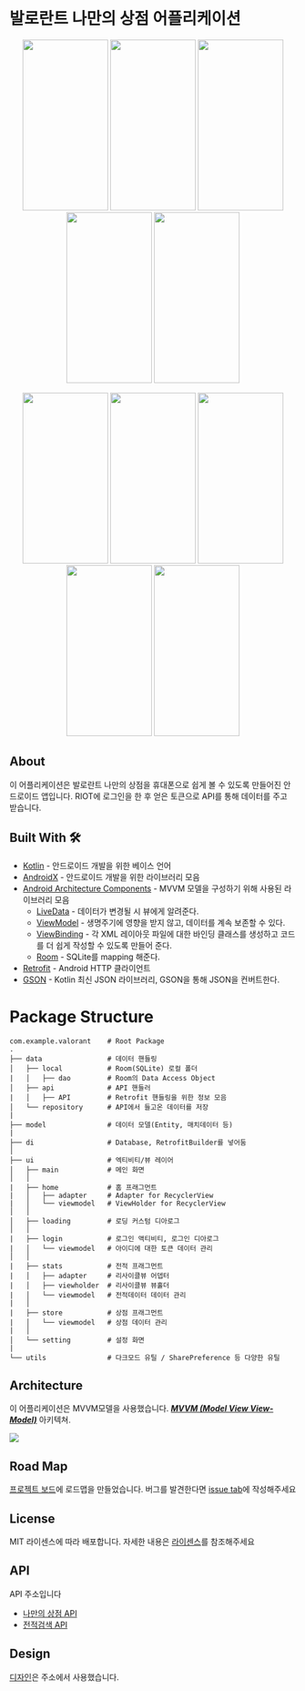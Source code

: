 # 발로란트 나만의 상점 어플리케이션
<p align=center>
<img src = "https://user-images.githubusercontent.com/23256819/129694135-94d27215-7ead-4931-90ca-7876ad9e0972.png" width=150 height = 300>
<img src = "https://user-images.githubusercontent.com/23256819/129694140-919e4773-a11a-4405-93e2-7000e3f7d7d8.png" width=150 height = 300>
<img src = "https://user-images.githubusercontent.com/23256819/129694259-989334ee-4bc7-41b8-a89c-a58d6c6faa7d.png" width=150 height = 300>
<img src = "https://user-images.githubusercontent.com/23256819/129694265-6ad371e6-d086-4fce-ba01-85624643bbbc.png" width=150 height = 300>
<img src = "https://user-images.githubusercontent.com/23256819/129694269-ddee9e4f-e965-4834-ab56-ba155e8ba806.png" width=150 height = 300>
</p>
<p align=center>
<img src = "https://user-images.githubusercontent.com/23256819/129694621-8ca4e762-7d85-46f0-a514-057defb36ffe.png" width=150 height = 300>
<img src = "https://user-images.githubusercontent.com/23256819/129694626-37d5cb76-a7eb-4d6b-bfe5-96f7ef1927e1.png" width=150 height = 300>
<img src = "https://user-images.githubusercontent.com/23256819/129694635-ebfeb1f3-796b-4001-81df-997c5c2d37ec.png" width=150 height = 300>
<img src = "https://user-images.githubusercontent.com/23256819/129694653-3ddf55e5-d4c4-48a6-96bd-3162c72949d1.png" width=150 height = 300>
<img src = "https://user-images.githubusercontent.com/23256819/129694660-3fead4ea-ac54-42e6-a472-4b105939357d.png" width=150 height = 300>
</p>

## About
 이 어플리케이션은 발로란트 나만의 상점을 휴대폰으로 쉽게 볼 수 있도록 만들어진 안드로이드 앱입니다. RIOT에 로그인을 한 후 얻은 토큰으로 API를 통해
 데이터를 주고 받습니다.

## Built With 🛠
- [Kotlin](https://kotlinlang.org/) - 안드로이드 개발을 위한 베이스 언어
- [AndroidX](https://developer.android.com/jetpack/getting-started) - 안드로이드 개발을 위한 라이브러리 모음
- [Android Architecture Components](https://developer.android.com/topic/libraries/architecture) - MVVM 모델을 구성하기 위해 사용된 라이브러리 모음
  - [LiveData](https://developer.android.com/topic/libraries/architecture/livedata) - 데이터가 변경될 시 뷰에게 알려준다.
  - [ViewModel](https://developer.android.com/topic/libraries/architecture/viewmodel) - 생명주기에 영향을 받지 않고, 데이터를 계속 보존할 수 있다.
  - [ViewBinding](https://developer.android.com/topic/libraries/view-binding) - 각 XML 레이아웃 파일에 대한 바인딩 클래스를 생성하고 코드를 더 쉽게 작성할 수 있도록 만들어 준다.
  - [Room](https://developer.android.com/topic/libraries/architecture/room) - SQLite를 mapping 해준다.
- [Retrofit](https://square.github.io/retrofit/) - Android HTTP 클라이언트
- [GSON](https://github.com/google/gson) - Kotlin 최신 JSON 라이브러리, GSON을 통해 JSON을 컨버트한다.


# Package Structure
    
    com.example.valorant    # Root Package
    .
    ├── data                # 데이터 핸들링
    │   ├── local           # Room(SQLite) 로컬 폴더
    |   │   ├── dao         # Room의 Data Access Object    
    │   ├── api             # API 핸들러     
    |   │   ├── API         # Retrofit 핸들링을 위한 정보 모음
    │   └── repository      # API에서 들고온 데이터를 저장
    |
    ├── model               # 데이터 모델(Entity, 매치데이터 등)
    |
    ├── di                  # Database, RetrofitBuilder를 넣어둠            
    │   
    ├── ui                  # 엑티비티/뷰 레이어 
    │   ├── main            # 메인 화면
    │   │
    |   ├── home            # 홈 프래그먼트
    |   │   ├── adapter     # Adapter for RecyclerView
    |   │   └── viewmodel   # ViewHolder for RecyclerView  
    │   │ 
    │   ├── loading         # 로딩 커스텀 디아로그
    │   │ 
    |   ├── login           # 로그인 액티비티, 로그인 디아로그
    |   │   └── viewmodel   # 아이디에 대한 토큰 데이터 관리
    │   │
    |   ├── stats           # 전적 프래그먼트
    |   │   ├── adapter     # 리사이클뷰 어뎁터
    |   │   ├── viewholder  # 리사이클뷰 뷰홀더 
    |   │   └── viewmodel   # 전적데이터 데이터 관리
    |   │    
    |   ├── store           # 상점 프래그먼트
    |   │   └── viewmodel   # 상점 데이터 관리
    |   │  
    │   └── setting         # 설정 화면
    |
    └── utils               # 다크모드 유틸 / SharePreference 등 다양한 유틸
    
    
## Architecture
이 어플리케이션은 MVVM모델을 사용했습니다. [***MVVM (Model View View-Model)***](https://developer.android.com/jetpack/docs/guide#recommended-app-arch) 아키텍쳐.

![](https://developer.android.com/topic/libraries/architecture/images/final-architecture.png)

## Road Map
[프로젝트 보드](https://github.com/JeeSeongDeok/valorantapp/projects/1)에 로드맵을 만들었습니다.
버그를 발견한다면 [issue tab](https://github.com/JeeSeongDeok/valorantapp/issues)에 작성해주세요

## License
MIT 라이센스에 따라 배포합니다. 자세한 내용은 [라이센스](https://github.com/JeeSeongDeok/valorantapp/blob/master/LICENSE.md)를 참조해주세요

## API
API 주소입니다<br>
- [나만의 상점 API](https://github.com/RumbleMike/ValorantClientAPI)
- [전적검색 API](https://github.com/Henrik-3/unofficial-valorant-api)

## Design
[디자인](https://dribbble.com/shots/11914195-Valorant-App-Design-2)은 주소에서 사용했습니다.
